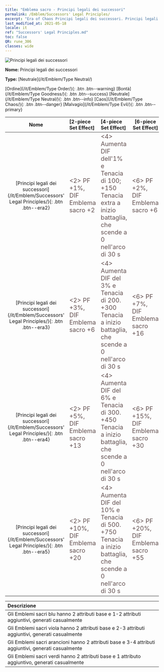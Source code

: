 ```yaml
---
title: "Emblema sacro - Principi legali dei successori"
permalink: /Emblem/Successors' Legal Principles/
excerpt: "Era of Chaos Principi legali dei successori. Principi legali dei successori. Era of Chaos Emblema sacro Principi legali dei successori. Era of Chaos Neutrale Principi legali dei successori"
last_modified_at: 2021-05-18
locale: it
ref: "Successors' Legal Principles.md"
toc: false
QR: rune_306
classes: wide
---
```


  ![Principi legali dei successori](/images/r/rune_icon_306.png)

 **Nome:** Principi legali dei successori

 **Type:** [Neutrale](/it/Emblem/Type Neutral/)

  [Ordine](/it/Emblem/Type Order/){: .btn .btn--warning}   [Bontà](/it/Emblem/Type Goodness/){: .btn .btn--success}   [Neutrale](/it/Emblem/Type Neutral/){: .btn .btn--info}   [Caos](/it/Emblem/Type Chaos/){: .btn .btn--danger}   [Malvagio](/it/Emblem/Type Evil/){: .btn .btn--primary} 

  |  Nome    | [2-piece Set Effect] | [4-piece Set Effect] | [6-piece Set Effect]  | 
  |:-----------------------:|:-------------------|:-----------------|----------------| 
  | [Principi legali dei successori](/it/Emblem/Successors' Legal Principles/){: .btn .btn--era2} | <span style="color: #645252;font-size:20px">&lt;2&gt; PF +1%, DIF Emblema sacro +2</span> | <span style="color: #645252;font-size:20px">&lt;4&gt; Aumenta DIF dell'1% e Tenacia di 100; +150 Tenacia extra a inizio battaglia, che scende a 0 nell'arco di 30 s</span> | <span style="color: #645252;font-size:20px">&lt;6&gt; PF +2%, DIF Emblema sacro +6</span> | 
  | [Principi legali dei successori](/it/Emblem/Successors' Legal Principles/){: .btn .btn--era3} | <span style="color: #645252;font-size:20px">&lt;2&gt; PF +3%, DIF Emblema sacro +6</span> | <span style="color: #645252;font-size:20px">&lt;4&gt; Aumenta DIF del 3% e Tenacia di 200. +300 Tenacia a inizio battaglia, che scende a 0 nell'arco di 30 s</span> | <span style="color: #645252;font-size:20px">&lt;6&gt; PF +7%, DIF Emblema sacro +16</span> | 
  | [Principi legali dei successori](/it/Emblem/Successors' Legal Principles/){: .btn .btn--era4} | <span style="color: #645252;font-size:20px">&lt;2&gt; PF +5%, DIF Emblema sacro +13</span> | <span style="color: #645252;font-size:20px">&lt;4&gt; Aumenta DIF del 6% e Tenacia di 300. +450 Tenacia a inizio battaglia, che scende a 0 nell'arco di 30 s</span> | <span style="color: #645252;font-size:20px">&lt;6&gt; PF +15%, DIF Emblema sacro +30</span> | 
  | [Principi legali dei successori](/it/Emblem/Successors' Legal Principles/){: .btn .btn--era5} | <span style="color: #645252;font-size:20px">&lt;2&gt; PF +10%, DIF Emblema sacro +20</span> | <span style="color: #645252;font-size:20px">&lt;4&gt; Aumenta DIF del 10% e Tenacia di 500. +750 Tenacia a inizio battaglia, che scende a 0 nell'arco di 30 s</span> | <span style="color: #645252;font-size:20px">&lt;6&gt; PF +20%, DIF Emblema sacro +55</span> | 

  |         Descrizione            | 
  |:-------------------------------|
  | Gli Emblemi sacri blu hanno 2 attributi base e 1-2 attributi aggiuntivi, generati casualmente |
  | Gli Emblemi sacri viola hanno 2 attributi base e 2-3 attributi aggiuntivi, generati casualmente |
  | Gli Emblemi sacri arancioni hanno 2 attributi base e 3-4 attributi aggiuntivi, generati casualmente |
  | Gli Emblemi sacri verdi hanno 2 attributi base e 1 attributo aggiuntivo, generati casualmente |
